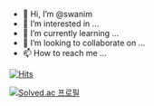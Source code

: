 - 👋 Hi, I’m @swanim
- 👀 I’m interested in ...
- 🌱 I’m currently learning ...
- 💞️ I’m looking to collaborate on ...
- 📫 How to reach me ...

<!---
swanim/swanim is a ✨ special ✨ repository because its `README.md` (this file) appears on your GitHub profile.
You can click the Preview link to take a look at your changes.
--->

[![Hits](https://hits.seeyoufarm.com/api/count/incr/badge.svg?url=https%3A%2F%2Fgithub.com%2Fswanim%2Fswanim.git&count_bg=%2339CDD5&title_bg=%239E9E9E&icon=&icon_color=%23E7E7E7&title=hits&edge_flat=false)](https://hits.seeyoufarm.com)

[![Solved.ac
프로필](http://mazassumnida.wtf/api/pastel/generate_badge?boj={handle})](https://solved.ac/{eternalunscripted})
